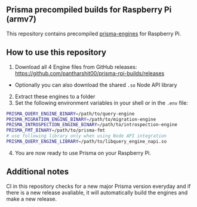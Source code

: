 ## Prisma precompiled builds for Raspberry Pi (armv7)

This repository contains precompiled [prisma-engines](https://github.com/prisma/prisma-engines) for Raspberry Pi.

## How to use this repository

1. Download all 4 Engine files from GitHub releases: https://github.com/pantharshit00/prisma-rpi-builds/releases
  - Optionally you can also download the shared `.so` Node API library
2. Extract these engines to a folder
3. Set the following environment variables in your shell or in the `.env` file:

  ```sh
  PRISMA_QUERY_ENGINE_BINARY=/path/to/query-engine
  PRISMA_MIGRATION_ENGINE_BINARY=/path/to/migration-engine
  PRISMA_INTROSPECTION_ENGINE_BINARY=/path/to/introspection-engine
  PRISMA_FMT_BINARY=/path/to/prisma-fmt
  # use following library only when using Node API integration
  PRISMA_QUERY_ENGINE_LIBRARY=/path/to/libquery_engine_napi.so
  ```

4. You are now ready to use Prisma on your Raspberry Pi.

## Additional notes

CI in this repository checks for a new major Prisma version everyday and if there is a new release avaliable, it will automatically build the engines and make a new release.
